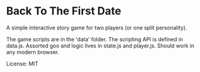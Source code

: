 Back To The First Date
======================

A simple interactive story game for two players (or one split personality).

The game scripts are in the 'data' folder. The scripting API is defined in data.js. Assorted goo and logic lives in state.js and player.js. Should work in any modern browser.

License: MIT
